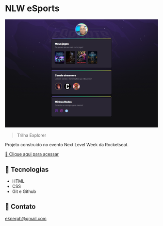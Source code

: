 # NLW eSports 

![preview](./.github/preview2.png)

> Trilha Explorer

Projeto construido no evento Next Level Week da Rocketseat.

[🔗 Clique aqui para acessar](https://eknerph.github.io/nlw-esports-explorer)

 
 ## 🔧 Tecnologias

  - HTML
  - CSS
  - Git e Github

  ## 📱 Contato

  eknerph@gmail.com
